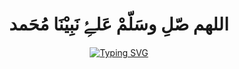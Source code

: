 <h1 align="center">اللهم صّلِ وسَلّمْ عَلۓِ نَبِيْنَا مُحَمد</h1>
<div align ="center"> <a href="https://git.io/typing-svg"><img src="https://readme-typing-svg.herokuapp.com?font=Fira+Code&duration=2000&center=true&vCenter=true&multiline=true&repeat=false&random=false&width=700&height=70&lines=Hello+There%2C+I'm+Mohamed+Fathy;Nice+to+meet+you%F0%9F%91%8B" alt="Typing SVG" /></a> </div>
